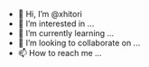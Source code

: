 - 👋 Hi, I’m @xhitori
- 👀 I’m interested in ...
- 🌱 I’m currently learning ...
- 💞️ I’m looking to collaborate on ...
- 📫 How to reach me ...

<!---
xhitori/xhitori is a ✨ special ✨ repository because its `README.md` (this file) appears on your GitHub profile.
You can click the Preview link to take a look at your changes.
--->

